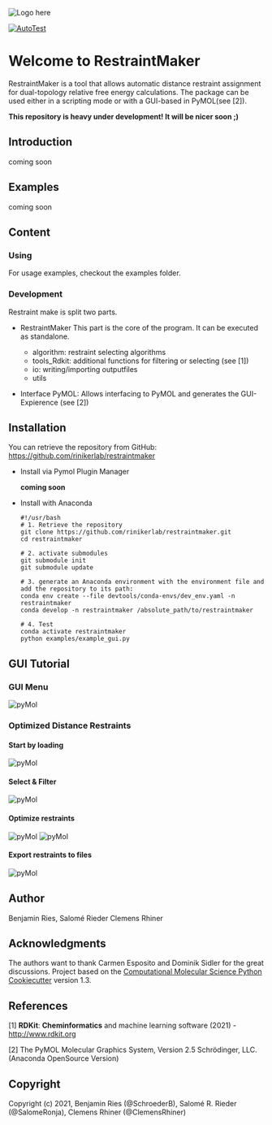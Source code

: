 ![Logo here](.img/RestraintMaker_logo_withBackground.png)

[//]: # (Badges)
[![AutoTest](https://github.com/rinikerlab/restraintmaker/actions/workflows/autoTest.yml/badge.svg)](https://github.com/rinikerlab/restraintmaker/actions/workflows/autoTest.yml)


# Welcome to RestraintMaker

RestraintMaker is a tool that allows automatic distance restraint assignment for dual-topology relative free energy calculations.
The package can be used either in a scripting mode or with a GUI-based in PyMOL(see [2]). 

**This repository is heavy under development! It will be nicer soon ;)**

## Introduction
  coming soon

## Examples
  coming soon
  
## Content
### Using
  For usage examples, checkout the examples folder.
  
### Development
Restraint make is split two parts.
* RestraintMaker
  This part is the core of the program. It can be executed as standalone.
    * algorithm: restraint selecting algorithms
    * tools_Rdkit: additional functions for filtering or selecting (see [1])
    * io: writing/importing outputfiles
    * utils
    
* Interface PyMOL:
    Allows interfacing to PyMOL and generates the GUI-Expierence (see [2])
    
## Installation
You can retrieve the repository from GitHub:
https://github.com/rinikerlab/restraintmaker

  * Install via Pymol Plugin Manager 
      
      **coming soon**

  * Install with Anaconda
   
        #!/usr/bash
        # 1. Retrieve the repository
        git clone https://github.com/rinikerlab/restraintmaker.git
        cd restraintmaker
        
        # 2. activate submodules
        git submodule init
        git submodule update

        # 3. generate an Anaconda environment with the environment file and add the repository to its path:       
        conda env create --file devtools/conda-envs/dev_env.yaml -n restraintmaker
        conda develop -n restraintmaker /absolute_path/to/restraintmaker

        # 4. Test    
        conda activate restraintmaker
        python examples/example_gui.py

## GUI Tutorial
### GUI Menu
![pyMol](.img/pyMol_Wiz_menu.png)

### Optimized Distance Restraints
#### Start by loading
![pyMol](.img/pyMol_Wiz_start.png)

#### Select \& Filter
![pyMol](.img/pyMol_Wiz_select.png)

#### Optimize restraints
![pyMol](.img/pyMol_Wiz_optimize.png)
![pyMol](.img/pyMol_Wiz_optimize_grid.png)

#### Export restraints to files
![pyMol](.img/pyMol_Wiz_export.png)

## Author
Benjamin Ries,
Salomé Rieder
Clemens Rhiner
    
## Acknowledgments
The authors want to thank Carmen Esposito and Dominik Sidler for the great discussions.
Project based on the 
[Computational Molecular Science Python Cookiecutter](https://github.com/molssi/cookiecutter-cms) version 1.3.

## References
[1] **RDKit**: **Cheminformatics** and machine learning software (2021) - http://www.rdkit.org

[2] The PyMOL Molecular Graphics System, Version 2.5 Schrödinger, LLC.  (Anaconda OpenSource Version)

## Copyright
Copyright (c) 2021, Benjamin Ries (@SchroederB), Salomé R. Rieder (@SalomeRonja), Clemens Rhiner (@ClemensRhiner)

